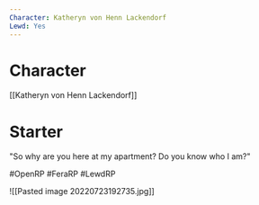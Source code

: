 ```yaml
---
Character: Katheryn von Henn Lackendorf
Lewd: Yes
---
```

# Character
[[Katheryn von Henn Lackendorf]]

# Starter
"So why are you here at my apartment? Do you know who I am?"  

#OpenRP #FeraRP #LewdRP 

![[Pasted image 20220723192735.jpg]]